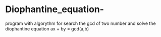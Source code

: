 # Diophantine_equation-
program with algorythm for search the gcd of two number and solve the diophantine equation ax + by = gcd(a,b)
